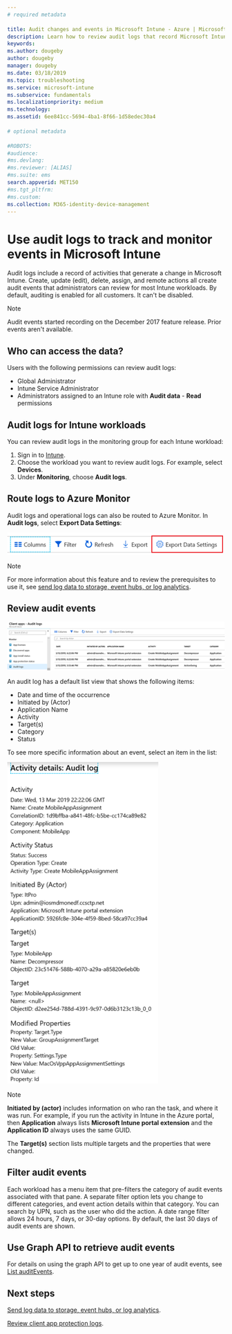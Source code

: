 ```yaml
---
# required metadata

title: Audit changes and events in Microsoft Intune - Azure | Microsoft Docs
description: Learn how to review audit logs that record Microsoft Intune activities.
keywords: 
ms.author: dougeby
author: dougeby
manager: dougeby
ms.date: 03/18/2019
ms.topic: troubleshooting
ms.service: microsoft-intune
ms.subservice: fundamentals
ms.localizationpriority: medium
ms.technology:
ms.assetid: 6ee841cc-5694-4ba1-8f66-1d58edec30a4

# optional metadata

#ROBOTS:
#audience:
#ms.devlang:
#ms.reviewer: [ALIAS]
#ms.suite: ems
search.appverid: MET150
#ms.tgt_pltfrm:
#ms.custom:
ms.collection: M365-identity-device-management
---
```


# Use audit logs to track and monitor events in Microsoft Intune

Audit logs include a record of activities that generate a change in Microsoft Intune. Create, update (edit), delete, assign, and remote actions all create audit events that administrators can review for most Intune workloads. By default, auditing is enabled for all customers. It can't be disabled.

> [!NOTE]
> Audit events started recording on the December 2017 feature release. Prior events aren't available.

## Who can access the data?

Users with the following permissions can review audit logs:

- Global Administrator
- Intune Service Administrator
- Administrators assigned to an Intune role with **Audit data** - **Read** permissions

## Audit logs for Intune workloads

You can review audit logs in the monitoring group for each Intune workload:

1. Sign in to [Intune](https://go.microsoft.com/fwlink/?linkid=2090973).
2. Choose the workload you want to review audit logs. For example, select **Devices**.
3. Under **Monitoring**, choose **Audit logs**.

## Route logs to Azure Monitor

Audit logs and operational logs can also be routed to Azure Monitor. In **Audit logs**, select **Export Data Settings**:

![Export log data to Azure monitor by selecting Export data settings in Intune](./media/monitor-audit-logs/audit-logs-export-data-settings.png)

> [!NOTE]
> For more information about this feature and to review the prerequisites to use it, see [send log data to storage, event hubs, or log analytics](review-logs-using-azure-monitor.md).

## Review audit events

![Choose audit logs in Intune to see actions and dates when events happened](./media/monitor-audit-logs/monitor-audit-logs.png "Audit logs")

An audit log has a default list view that shows the following items:

- Date and time of the occurrence
- Initiated by (Actor)
- Application Name
- Activity
- Target(s)
- Category
- Status

To see more specific information about an event, select an item in the list:

![Get more specific information on who did what in audit logs in Intune](./media/monitor-audit-logs/monitor-audit-log-detail.png "Audit log details")

> [!NOTE]
> **Initiated by (actor)** includes information on who ran the task, and where it was run. For example, if you run the activity in Intune in the Azure portal, then **Application** always lists **Microsoft Intune portal extension** and the **Application ID** always uses the same GUID.
>
> The **Target(s)** section lists multiple targets and the properties that were changed.  

## Filter audit events

Each workload has a menu item that pre-filters the category of audit events associated with that pane. A separate filter option lets you change to different categories, and event action details within that category. You can search by UPN, such as the user who did the action. A date range filter allows 24 hours, 7 days, or 30-day options. By default, the last 30 days of audit events are shown.

## Use Graph API to retrieve audit events

For details on using the graph API to get up to one year of audit events, see [List auditEvents](https://docs.microsoft.com/graph/api/intune-auditing-auditevent-list?view=graph-rest-1.0).

## Next steps

[Send log data to storage, event hubs, or log analytics](review-logs-using-azure-monitor.md).

[Review client app protection logs](../apps/app-protection-policy-settings-log.md).
